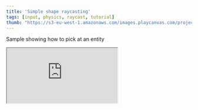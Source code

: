 ```yaml
---
title: 'Simple shape raycasting'
tags: [input, physics, raycast, tutorial]
thumb: "https://s3-eu-west-1.amazonaws.com/images.playcanvas.com/projects/12/457922/D9DAC0-image-75.jpg"
---
```


Sample showing how to pick at an entity

<div className="iframe-container">
    <iframe src="https://playcanv.as/p/QGiL8OdM/" title="Simple shape raycasting" allow="camera; microphone; xr-spatial-tracking; fullscreen" allowfullscreen></iframe>
</div>
